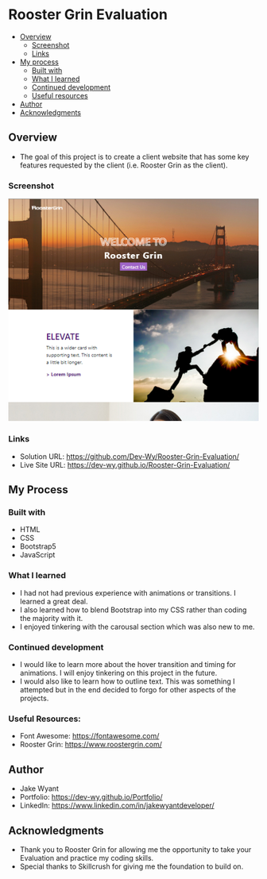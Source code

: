 # Rooster Grin Evaluation

- [Overview](#overview)
  - [Screenshot](#screenshot)
  - [Links](#links)
- [My process](#my-process)
  - [Built with](#built-with)
  - [What I learned](#what-i-learned)
  - [Continued development](#continued-development)
  - [Useful resources](#useful-resources)
- [Author](#author)
- [Acknowledgments](#acknowledgments)

## Overview
- The goal of this project is to create a client website that has some key features requested by the client (i.e. Rooster Grin as the client).

### Screenshot
![](img/screenshot.png)

### Links
- Solution URL:
 https://github.com/Dev-Wy/Rooster-Grin-Evaluation/
- Live Site URL:
 https://dev-wy.github.io/Rooster-Grin-Evaluation/
## My Process
### Built with
- HTML
- CSS
- Bootstrap5
- JavaScript

### What I learned
- I had not had previous experience with animations or transitions. I learned a great deal. 
- I also learned how to blend Bootstrap into my CSS rather than coding the majority with it. 
- I enjoyed tinkering with the carousal section which was also new to me.

### Continued development
- I would like to learn more about the hover transition and timing for animations. I will enjoy tinkering on this project in the future.
- I would also like to learn how to outline text. This was something I attempted but in the end decided to forgo for other aspects of the projects.

### Useful Resources: 
- Font Awesome: https://fontawesome.com/
- Rooster Grin: https://www.roostergrin.com/

## Author
- Jake Wyant
- Portfolio: https://dev-wy.github.io/Portfolio/
- LinkedIn: https://www.linkedin.com/in/jakewyantdeveloper/
## Acknowledgments
- Thank you to Rooster Grin for allowing me the opportunity to take your Evaluation and practice my coding skills.
- Special thanks to Skillcrush for giving me the foundation to build on.


